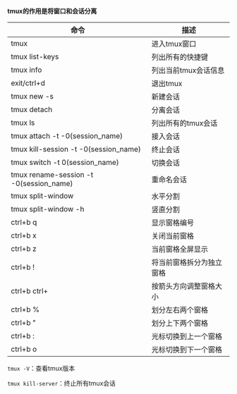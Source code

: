 **tmux的作用是将窗口和会话分离**

| 命令                                    | 描述                     |
| --------------------------------------- | ------------------------ |
| tmux                                    | 进入tmux窗口             |
| tmux list-keys                          | 列出所有的快捷键         |
| tmux info                               | 列出当前tmux会话信息     |
| exit/ctrl+d                             | 退出tmux                 |
| tmux new -s <session-name>              | 新建会话                 |
| tmux detach                             | 分离会话                 |
| tmux ls                                 | 列出所有的tmux会话       |
| tmux attach -t -0(session_name)         | 接入会话                 |
| tmux kill-session -t -0(session_name)   | 终止会话                 |
| tmux switch -t 0(session_name)          | 切换会话                 |
| tmux rename-session -t -0(session_name) | 重命名会话               |
| tmux split-window                       | 水平分割                 |
| tmux split-window -h                    | 竖直分割                 |
| ctrl+b q                                | 显示窗格编号             |
| ctrl+b x                                | 关闭当前窗格             |
| ctrl+b z                                | 当前窗格全屏显示         |
| ctrl+b !                                | 将当前窗格拆分为独立窗格 |
| ctrl+b ctrl+<arrow key>                 | 按箭头方向调整窗格大小   |
| ctrl+b %                                | 划分左右两个窗格         |
| ctrl+b "                                | 划分上下两个窗格         |
| ctrl+b :                                | 光标切换到上一个窗格     |
| ctrl+b o                                | 光标切换到下一个窗格     |



`tmux -V`：查看tmux版本

`tmux kill-server`：终止所有tmux会话

